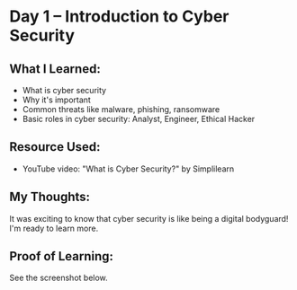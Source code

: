 # Day 1 – Introduction to Cyber Security

## What I Learned:
- What is cyber security
- Why it's important
- Common threats like malware, phishing, ransomware
- Basic roles in cyber security: Analyst, Engineer, Ethical Hacker

## Resource Used:
- YouTube video: "What is Cyber Security?" by Simplilearn

## My Thoughts:
It was exciting to know that cyber security is like being a digital bodyguard! I'm ready to learn more.

## Proof of Learning:
See the screenshot below.
